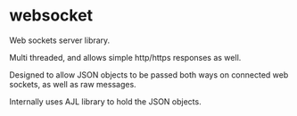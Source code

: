 # websocket

Web sockets server library.

Multi threaded, and allows simple http/https responses as well.

Designed to allow JSON objects to be passed both ways on connected web sockets,
as well as raw messages.

Internally uses AJL library to hold the JSON objects.

